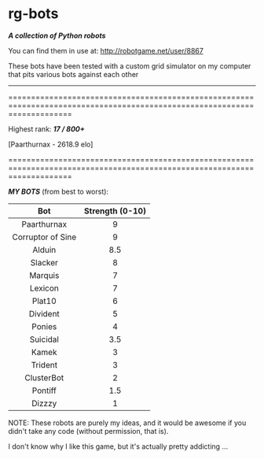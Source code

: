 rg-bots
=======

***A collection of Python robots***

You can find them in use at: http://robotgame.net/user/8867

These bots have been tested with a custom grid simulator on my computer that pits various bots against each other

--------------------------------------------------------------------------------------------------------------------------

==========================================================================================================================

Highest rank: ___17 / 800+___

[Paarthurnax - 2618.9 elo]

==========================================================================================================================

___MY BOTS___ (from best to worst):

| Bot       | Strength (0-10)       |
| :-------------: | :------------: |
| Paarthurnax | 9 |
| Corruptor of Sine | 9 |
| Alduin      | 8.5 |
| Slacker     | 8 |
| Marquis     | 7 |
| Lexicon     | 7 |
| Plat10      | 6 |
| Divident | 5 |
| Ponies | 4 |
| Suicidal | 3.5 |
| Kamek | 3 |
| Trident | 3 |
| ClusterBot | 2 |
| Pontiff | 1.5 |
| Dizzzy  | 1 |

NOTE: These robots are purely my ideas, and it would be awesome if you didn't take any code (without permission, that is).

I don't know why I like this game, but it's actually pretty addicting ...

